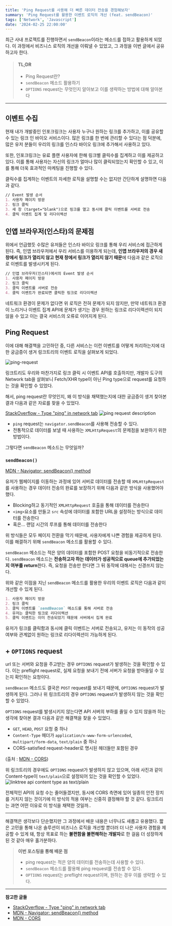 ```yaml
---
title: 'Ping Request를 사용해 더 빠른 데이터 전송을 경험해보자'
summary: 'Ping Request를 활용한 이벤트 로직의 개선 (feat. sendBeacon)'
tags: ['Network', 'Javascript']
date: '2024-02-25 22:00:00'
---
```


최근 사내 프로젝트를 진행하면서 `sendBeacon`이라는 메소드를 접하고 활용하게 되었다.
이 과정에서 비즈니스 로직의 개선을 이뤄낼 수 있었고, 그 과정을 이번 글에서 공유하고자 한다.

> #### TL;DR
> - Ping Request란?
> - `sendBeacon` 메소드 활용하기
> - `OPTIONS` request는 무엇인지 알아보고 이를 생략하는 방법에 대해 알아본다

---
## 이벤트 수집
현재 내가 개발중인 인포크링크는 사용자 누구나 원하는 링크를 추가하고, 이를 공유할 수 있는 링크 인 바이오 서비스이다. 많은 링크를 한 번에 관리할 수 있다는 점 덕분에, 많은 유저 분들이 우리의 링크를 인스타 바이오 링크에 추가해서 사용하고 있다.

또한, 인포크링크는 유료 플랜 사용자에 한해 링크별 클릭수를 집계하고 이를 제공하고 있다. 이를 통해 사용자는 자신의 링크가 얼마나 많이 클릭되었는지 확인할 수 있고, 이를 통해 더욱 효과적인 마케팅을 진행할 수 있다.

클릭수를 집계하는 이벤트의 자세한 로직을 설명할 수는 없지만 간단하게 설명하면 다음과 같다.
```markdown
// Event 발생 순서
1. 사용자 페이지 방문
2. 링크 클릭
3. 새 창 (target="blank")으로 링크를 열고 동시에 클릭 이벤트를 서버로 전송
4. 클릭 이벤트 집계 및 리다이렉션
```

## 인앱 브라우저(인스타)의 문제점
위에서 언급했듯 수많은 유저들은 인스타 바이오 링크를 통해 우리 서비스에 접근하게 된다.
즉, 인앱 브라우저에서 우리 서비스를 이용하게 되는데, **인앱 브라우저의 경우 새 창에서 링크가 열리지 않고 현재 창에서 링크가 열리지 않기 때문**에 다음과 같은 로직으로 이벤트를 발생시키게 된다.

```markdown
// 인앱 브라우저(인스타)에서의 Event 발생 순서
1. 사용자 페이지 방문
2. 링크 클릭
3. 클릭 이벤트를 서버로 전송
4. 클릭 이벤트가 완료되면 클릭한 링크로 리다이렉션
```

네트워크 환경이 문제가 없다면 위 로직은 전혀 문제가 되지 않지만, 만약 네트워크 환경이 느리거나 이벤트 집계 API에 문제가 생기는 경우 원하는 링크로 리다이렉션이 되지 않을 수 있고 이는 결국 서비스의 오류로 이어지게 된다.

## Ping Request
이에 대해 해결책을 고민하던 중, 다른 서비스는 이런 이벤트를 어떻게 처리하는지에 대한 궁금증이 생겨 링크트리의 이벤트 로직을 살펴보게 되었다.

![ping-request](https://github.com/gouz7514/hotdog-log/assets/41367134/5f311ce9-b716-4699-b914-c2c197d142e0)

링크트리도 우리와 마찬가지로 링크 클릭 시 이벤트 API를 호출하지만, 개발자 도구의 Network tab을 살펴보니 Fetch/XHR type이 아닌 Ping type으로 request를 요청하는 것을 확인할 수 있었다.

해서, ping request란 무엇인지, 왜 이 방식을 채택했는지에 대한 궁금증이 생겨 찾아본 결과 다음과 같은 자료를 찾을 수 있었다.

[StackOverflow - Type "ping" in network tab](https://stackoverflow.com/questions/75666416/type-ping-in-network-tab)
![ping request description](https://github.com/gouz7514/hotdog-log/assets/41367134/a9701cef-cc59-4f23-9a2d-f94a009939b1)

- `ping` request는 `navigator.sendBeacon`를 사용해 전송할 수 있다.
- 전통적으로 데이터를 보낼 때 사용하는 `XMLHttpRequest`의 문제점을 보완하기 위한 방법이다.

그렇다면 `sendBeacon` 메소드는 무엇일까?

### `sendBeacon()`
[MDN - Navigator: sendBeacon() method](https://developer.mozilla.org/en-US/docs/Web/API/Navigator/sendBeacon)

유저가 웹페이지를 이동하는 과정에 있어 서버로 데이터를 전송할 때 `XMLHttpRequest`를 사용하는 경우 데이터 전송의 완료를 보장하기 위해 다음과 같은 방식을 사용했어야 했다.
- Blocking하고 동기적인 `XMLHttpRequest` 호출을 통해 데이터를 전송한다
- `<img>`요소를 만들고 `src` 속성에 데이터를 포함한 URL을 설정하는 방식으로 데이터를 전송한다
- 혹은... 랜덤 시간의 루프를 통해 데이터를 전송한다

위 방식들은 모두 페이지 전환을 막기 때문에, 사용자에게 나쁜 경험을 제공하게 된다.
이를 해결하기 위해 `sendBeacon` 메소드를 활용할 수 있다.

`sendBeacon` 메소드는 적은 양의 데이터를 포함한 POST 요청을 비동기적으로 전송한다.
`sendBeacon` 메소드는 **전송하고자 하는 데이터가 성공적으로 queue에 추가되었는지 여부를 return**한다. 즉, 요청을 전송만 한다면 그 뒤 동작에 대해서는 신경쓰지 않는다.

위와 같은 이점을 지닌 `sendBeacon` 메소드를 활용한 우리의 이벤트 로직은 다음과 같이 개선할 수 있게 된다.
```markdown
1. 사용자 페이지 방문
2. 링크 클릭
3. 클릭 이벤트를 `sendBeacon` 메소드를 통해 서버로 전송
4. 유저는 클릭한 링크로 리다이렉션
5. 클릭 이벤트는 이미 전송되었기 때문에 서버에서 집계 완료
```

유저가 링크를 클릭함과 동시에 클릭 이벤트는 서버로 전송되고, 유저는 이 동작의 성공 여부와 관계없이 원하는 링크로 리다이렉션이 가능하게 된다.

## + `OPTIONS` request
url 또는 서버와 요청을 주고받는 경우 `OPTIONS` request가 발생하는 것을 확인할 수 있다.
이는 preflight request로, 실제 요청을 보내기 전에 서버가 요청을 받아들일 수 있는지 확인하는 요청이다.

`sendBeacon` 메소드도 결국은 `POST` request를 보내기 때문에, `OPTIONS` request가 발생하게 된다. 그러나 위 링크트리의 경우 `OPTIONS` request가 발생하지 않는 것을 확인할 수 있었다.

`OPTIONS` request를 발생시키지 않는다면 API 서버의 부하를 줄일 수 있지 않을까 하는 생각에 찾아본 결과 다음과 같은 해결책을 찾을 수 있었다.
- `GET`, `HEAD`, `POST` 요청 중 하나
- `Content-Type` 헤더가 `application/x-www-form-urlencoded`, `multipart/form-data`, `text/plain` 중 하나
- CORS-satisfied request-header로 명시된 헤더들만 포함된 경우

(출처 : [MDN - CORS](https://developer.mozilla.org/en-US/docs/Web/HTTP/CORS#simple_requests))

위 링크트리의 경우에도 `OPTIONS` request가 발생하지 않고 있으며, 아래 사진과 같이 Content-type이 `text/plain`으로 설정되어 있는 것을 확인할 수 있었다.
![linktree api content type as text/plain](https://github.com/gouz7514/hotdog-log/assets/41367134/0b5dc006-6c61-4f69-8962-0772cc290d45)

전체적인 API의 요청 수는 줄어들겠지만, 동시에 CORS 측면에 있어 일종의 안전 장치를 거치지 않는 것이기에 이 방식의 적용 여부는 신중히 결정해야 할 것 같다. 링크트리는 과연 어떤 이유로 이 방식을 채택한 것일까..

---
해결책은 생각보다 단순했지만 그 과정에서 배운 내용은 너무나도 새롭고 유용했다. 짧은 고민을 통해 나온 솔루션이 비즈니스 로직을 개선할 뿐더러 더 나은 사용자 경험을 제공할 수 있게 돼, 항상 목표로 하는 **불편함을 불편해하는 개발자**로 한 걸음 더 성장하게 된 것 같아 매우 홀가분하다.

> **이번 포스팅을 통해 배운 점**
> - ping request는 적은 양의 데이터를 전송하는데 사용할 수 있다.
> - `sendBeacon` 메소드를 활용해 ping request를 전송할 수 있다.
> - `OPTIONS` request는 preflight request이며, 원하는 경우 이를 생략할 수 있다.

---
**참고한 글들**
- [StackOverflow - Type "ping" in network tab](https://stackoverflow.com/questions/75666416/type-ping-in-network-tab)
- [MDN - Navigator: sendBeacon() method](https://developer.mozilla.org/en-US/docs/Web/API/Navigator/sendBeacon)
- [MDN - CORS](https://developer.mozilla.org/en-US/docs/Web/HTTP/CORS#simple_requests)